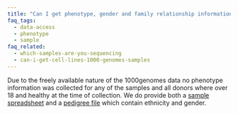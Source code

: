```yaml
---
title: "Can I get phenotype, gender and family relationship information for the samples?"
faq_tags:
  - data-access
  - phenotype
  - sample
faq_related:
  - which-samples-are-you-sequencing
  - can-i-get-cell-lines-1000-genomes-samples
---
```

                    
Due to the freely available nature of the 1000genomes data no phenotype information was collected for any of the samples and all donors where over 18 and healthy at the time of collection. We do provide both a [sample spreadsheet](ftp://ftp.1000genomes.ebi.ac.uk/vol1/ftp/technical/working/20130606_sample_info/20130606_sample_info.xlsx) and a [pedigree file](ftp://ftp.1000genomes.ebi.ac.uk/vol1/ftp/technical/working/20130606_sample_info/20130606_g1k.ped) which contain ethnicity and gender.
